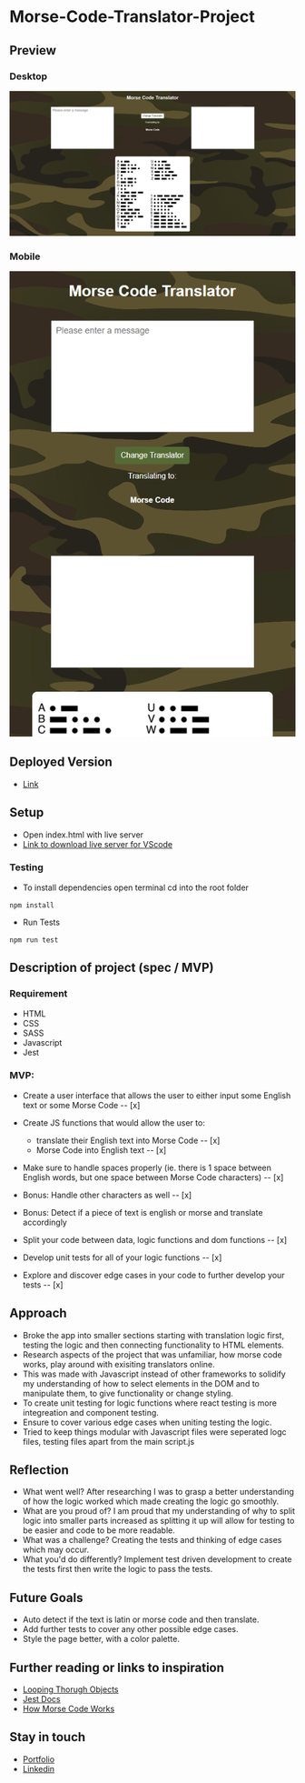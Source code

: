 # Morse-Code-Translator-Project

## Preview

### Desktop
![Screenshot](./screenshot/morse-code-thumbnail.png)

### Mobile
![Screenshot-Mobile](./screenshot/morse-code-thumbnail-mobile.png)


## Deployed Version

* [Link]( https://morse-code-translator-project.vercel.app/)

## Setup

* Open index.html with live server
* [Link to download live server for VScode]( https://marketplace.visualstudio.com/items?itemName=ritwickdey.LiveServer)

### Testing
* To install dependencies open terminal cd into the root folder
 ```
 npm install
 ```

* Run Tests
 ```
 npm run test
 ```
  

## Description of project (spec / MVP)

### Requirement
* HTML
* CSS
* SASS
* Javascript
* Jest

### MVP:

* Create a user interface that allows the user to either input some English text or some Morse Code -- [x]

* Create JS functions that would allow the user to:
  - translate their English text into Morse Code -- [x]
  - Morse Code into English text -- [x]
  
* Make sure to handle spaces properly (ie. there is 1 space between English words, but one space between Morse Code characters) -- [x]

* Bonus: Handle other characters as well -- [x]

* Bonus: Detect if a piece of text is english or morse and translate accordingly

* Split your code between data, logic functions and dom functions -- [x]

* Develop unit tests for all of your logic functions -- [x]

* Explore and discover edge cases in your code to further develop your tests -- [x]

## Approach

* Broke the app into smaller sections starting with translation logic first, testing the logic and then connecting functionality to HTML elements.
* Research aspects of the project that was unfamiliar, how morse code works, play around with exisiting translators online.
* This was made with Javascript instead of other frameworks to solidify my understanding of how to select elements in the DOM and to manipulate them, to give functionality or change styling.
* To create unit testing for logic functions where react testing is more integreation and component testing.
* Ensure to cover various edge cases when uniting testing the logic.
* Tried to keep things modular with Javascript files were seperated logc files, testing files apart from the main script.js

## Reflection

*  What went well?  After researching I was to grasp a better understanding of how the logic worked which made creating the logic go smoothly.
*  What are you proud of? I am proud that my understanding of why to split logic into smaller parts increased as splitting it up will allow for testing to be easier and code to be more readable.
*  What was a challenge? Creating the tests and thinking of edge cases which may occur.
*  What you'd do differently? Implement test driven development to create the tests first then write the logic to pass the tests.

## Future Goals

* Auto detect if the text is latin or morse code and then translate.
* Add further tests to cover any other possible edge cases.
* Style the page better, with a color palette.


## Further reading or links to inspiration

*  [Looping Thorugh Objects]( https://flexiple.com/javascript/loop-through-object-javascript/)
*  [Jest Docs]( https://jestjs.io/docs/getting-started)
*  [How Morse Code Works]( https://science.howstuffworks.com/innovation/inventions/5-industrial-revolution-inventions.htm)

## Stay in touch

*  [Portfolio]( https://edric-khoo.vercel.app/)
*  [Linkedin]( https://www.linkedin.com/in/edric-khoo-98881b173/)


